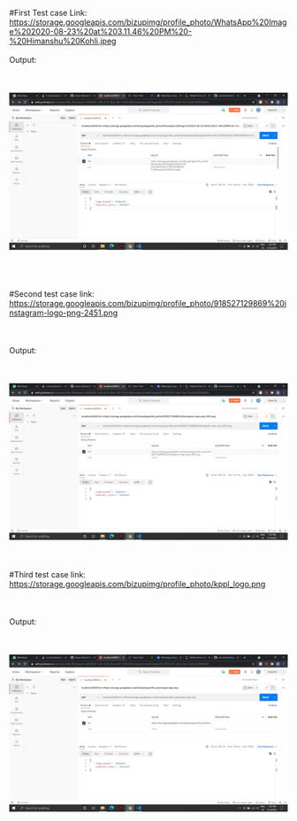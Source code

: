 #First Test case Link: https://storage.googleapis.com/bizupimg/profile_photo/WhatsApp%20Image%202020-08-23%20at%203.11.46%20PM%20-%20Himanshu%20Kohli.jpeg
<br />
<br />
Output:
<br />
<br />
<br />
<br />
<img src="https://raw.githubusercontent.com/mavenickk/bizup-task/main/Screenshot%20(316).png">
<br />
<br />
<br />
<br />
<br />
#Second test case link: https://storage.googleapis.com/bizupimg/profile_photo/918527129869%20instagram-logo-png-2451.png
<br />
<br />
<br />
<br />
Output:
<br />
<br />
<br />
<br />
<img src="https://raw.githubusercontent.com/mavenickk/bizup-task/main/Screenshot%20(317).png">
<br />
<br />
<br />
<br />
#Third test case link: https://storage.googleapis.com/bizupimg/profile_photo/kppl_logo.png
<br />
<br />
<br />
<br />
Output:
<br />
<br />
<br />
<br />
<img src="https://raw.githubusercontent.com/mavenickk/bizup-task/main/Screenshot%20(318).png">
<br />
<br />
<br />
<br />

